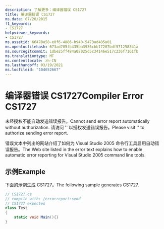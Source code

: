 ```yaml
---
description: 了解更多：编译器错误 CS1727
title: 编译器错误 CS1727
ms.date: 07/20/2015
f1_keywords:
- CS1727
helpviewer_keywords:
- CS1727
ms.assetid: 66478a58-e0f6-4886-b940-5473ad485a01
ms.openlocfilehash: 673ad705fb435ba3936cbb17207bdf571258341a
ms.sourcegitcommit: 1dbe25ff484a02025d5c34146e517c236f7161fb
ms.translationtype: MT
ms.contentlocale: zh-CN
ms.lasthandoff: 03/19/2021
ms.locfileid: "104652667"
---
```

# <a name="compiler-error-cs1727"></a><span data-ttu-id="5caa5-103">编译器错误 CS1727</span><span class="sxs-lookup"><span data-stu-id="5caa5-103">Compiler Error CS1727</span></span>

<span data-ttu-id="5caa5-104">未经授权不能自动发送错误报告。</span><span class="sxs-lookup"><span data-stu-id="5caa5-104">Cannot send error report automatically without authorization.</span></span> <span data-ttu-id="5caa5-105">请访问 '' 以授权发送错误报告。</span><span class="sxs-lookup"><span data-stu-id="5caa5-105">Please visit '' to authorize sending error report.</span></span>

<span data-ttu-id="5caa5-106">错误文本中列出的网站介绍了如何为 Visual Studio 2005 命令行工具启用自动错误报告。</span><span class="sxs-lookup"><span data-stu-id="5caa5-106">The Web site listed in the error text explains how to enable automatic error reporting for Visual Studio 2005 command line tools.</span></span>

## <a name="example"></a><span data-ttu-id="5caa5-107">示例</span><span class="sxs-lookup"><span data-stu-id="5caa5-107">Example</span></span>

<span data-ttu-id="5caa5-108">下面的示例生成 CS1727。</span><span class="sxs-lookup"><span data-stu-id="5caa5-108">The following sample generates CS1727.</span></span>

```csharp
// CS1727.cs
// compile with: /errorreport:send
// CS1727 expected
class Test
{
    static void Main(){}
}
```
